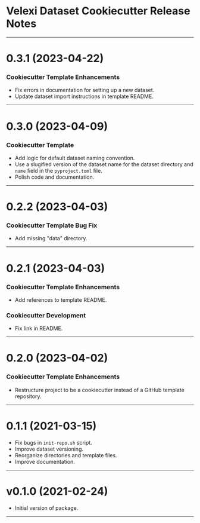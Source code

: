 Velexi Dataset Cookiecutter Release Notes
=========================================
-------------------------------------------------------------------------------
0.3.1 (2023-04-22)
==================
### Cookiecutter Template Enhancements
* Fix errors in documentation for setting up a new dataset.
* Update dataset import instructions in template README.

-------------------------------------------------------------------------------
0.3.0 (2023-04-09)
==================
### Cookiecutter Template
* Add logic for default dataset naming convention.
* Use a slugified version of the dataset name for the dataset directory and
  `name` field in the `pyproject.toml` file.
* Polish code and documentation.

-------------------------------------------------------------------------------
0.2.2 (2023-04-03)
==================
### Cookiecutter Template Bug Fix
* Add missing "data" directory.

-------------------------------------------------------------------------------
0.2.1 (2023-04-03)
==================
### Cookiecutter Template Enhancements
* Add references to template README.

### Cookiecutter Development
* Fix link in README.

-------------------------------------------------------------------------------
0.2.0 (2023-04-02)
==================
### Cookiecutter Template Enhancements
* Restructure project to be a cookiecutter instead of a GitHub template
  repository.

-------------------------------------------------------------------------------
0.1.1 (2021-03-15)
==================
* Fix bugs in `init-repo.sh` script.
* Improve dataset versioning.
* Reorganize directories and template files.
* Improve documentation.

-------------------------------------------------------------------------------
v0.1.0 (2021-02-24)
===================
* Initial version of package.

-------------------------------------------------------------------------------
